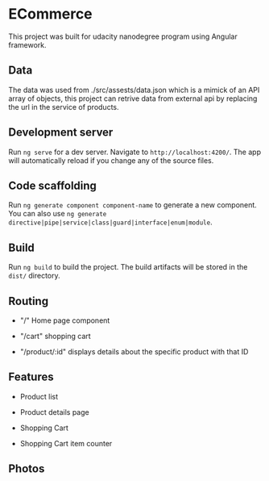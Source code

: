 # ECommerce

This project was built for udacity nanodegree program using Angular framework.

## Data

The data was used from ./src/assests/data.json which is a mimick of an API array of objects, this project can retrive data from external api by replacing the url in the service of products.

## Development server

Run `ng serve` for a dev server. Navigate to `http://localhost:4200/`. The app will automatically reload if you change any of the source files.

## Code scaffolding

Run `ng generate component component-name` to generate a new component. You can also use `ng generate directive|pipe|service|class|guard|interface|enum|module`.

## Build

Run `ng build` to build the project. The build artifacts will be stored in the `dist/` directory.

## Routing

- "/" Home page component

- "/cart" shopping cart

- "/product/:id" displays details about the specific product with that ID

## Features

- Product list

- Product details page

- Shopping Cart

- Shopping Cart item counter

## Photos
